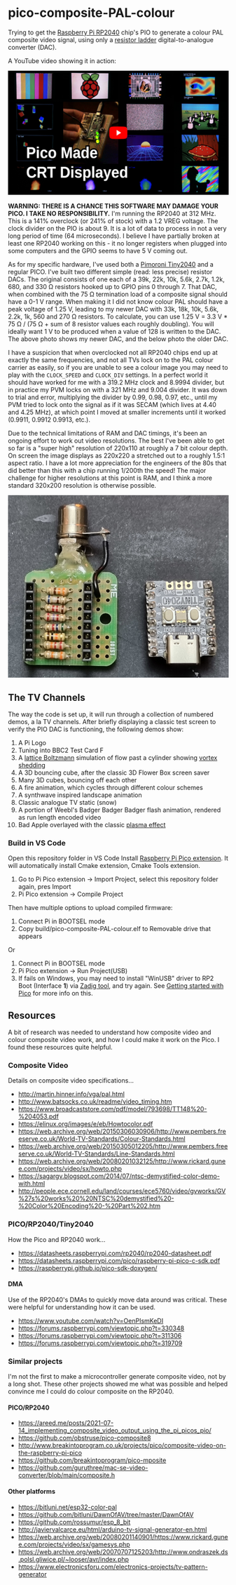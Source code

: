 # pico-composite-PAL-colour #

Trying to get the [Raspberry Pi RP2040](https://www.raspberrypi.com/documentation/microcontrollers/rp2040.html) chip's PIO to generate a colour PAL composite video signal, using only a [resistor ladder](https://en.wikipedia.org/wiki/Resistor_ladder) digital-to-analogue converter (DAC).

A YouTube video showing it in action:

[![Raspberry Pi Pico generated colour composite PAL video demos, early 2023](resources/youtube-thumb.jpg)](https://youtu.be/7H631LBkxes)

**WARNING: THERE IS A CHANCE THIS SOFTWARE MAY DAMAGE YOUR PICO. I TAKE NO RESPONSIBILITY.**
I'm running the RP2040 at 312 MHz. This is a 141% overclock (or 241% of stock) with a 1.2 VREG voltage. The clock divider on the PIO is about 9. It is a lot of data to process in not a very long period of time (64 microseconds). I believe I have partially broken at least one RP2040 working on this - it no longer registers when plugged into some computers and the GPIO seems to have 5 V coming out.

As for my specific hardware, I've used both a [Pimoroni Tiny2040](https://shop.pimoroni.com/products/tiny-2040?variant=39560012300371) and a regular PICO. I've built two different simple (read: less precise) resistor DACs. The original consists of one each of a 39k, 22k, 10k, 5.6k, 2.7k, 1.2k, 680, and 330 Ω resistors hooked up to GPIO pins 0 through 7. That DAC, when combined with the 75 Ω termination load of a composite signal should have a 0-1 V range. When making it I did not know colour PAL should have a peak voltage of 1.25 V, leading to my newer DAC with 33k, 18k, 10k, 5.6k, 2.2k, 1k, 560 and 270  Ω resistors. To calculate, you can use 1.25 V = 3.3 V * 75 Ω / (75 Ω + sum of 8 resistor values each roughly doubling). You will ideally want 1 V to be produced when a value of 128 is written to the DAC. The above photo shows my newer DAC, and the below photo the older DAC.

I have a suspicion that when overclocked not all RP2040 chips end up at exactly the same frequencies, and not all TVs lock on to the PAL colour carrier as easily, so if you are unable to see a colour image you may need to play with the `CLOCK_SPEED` and `CLOCK_DIV` settings. In a perfect world it should have worked for me with a 319.2 MHz clock and 8.9994 divider, but in practice my PVM locks on with a 321 MHz and 9.004 divider. It was down to trial and error, multiplying the divider by 0.99, 0.98, 0.97, etc., until my PVM tried to lock onto the signal as if it was SECAM (which lives at 4.40 and 4.25 MHz), at which point I moved at smaller increments until it worked (0.9911, 0.9912 0.9913, etc.).

Due to the technical limitations of RAM and DAC timings, it's been an ongoing effort to work out video resolutions. The best I've been able to get so far is a "super high" resolution of 220x110 at roughly a 7 bit colour depth. On screen the image displays as 220x220 a stretched out to a roughly 1.5:1 aspect ratio. I have a lot more appreciation for the engineers of the 80s that did better than this with a chip running 1/200th the speed! The major challenge for higher resolutions at this point is RAM, and I think a more standard 320x200 resolution is otherwise possible.

![My original passive resistor DAC and Tiny2040](resources/chipanddac.jpg)

## The TV Channels ##

The way the code is set up, it will run through a collection of numbered demos, a la TV channels. After briefly displaying a classic test screen to verify the PIO DAC is functioning, the following demos show:

1. A Pi Logo
2. Tuning into BBC2 Test Card F
3. A [lattice Boltzmann](https://en.wikipedia.org/wiki/Lattice_Boltzmann_methods) simulation of flow past a cylinder showing [vortex shedding](https://en.wikipedia.org/wiki/Vortex_shedding)
4. A 3D bouncing cube, after the classic 3D Flower Box screen saver
5. Many 3D cubes, bouncing off each other
6. A fire animation, which cycles through different colour schemes
7. A synthwave inspired landscape animation
8. Classic analogue TV static (snow)
9. A portion of Weebl's Badger Badger Badger flash animation, rendered as run length encoded video
10. Bad Apple overlayed with the classic [plasma effect](https://en.wikipedia.org/wiki/Plasma_effect)

### Build in VS Code ###

Open this repository folder in VS Code
Install [Raspberry Pi Pico extension](https://marketplace.visualstudio.com/items?itemName=raspberry-pi.raspberry-pi-pico). It will automatically install Cmake extension, Cmake Tools extension.

1. Go to Pi Pico extension -> Import Project, select this repository folder again, pres Import
2. Pi Pico extension -> Compile Project

Then have multiple options to upload compiled firmware:
1. Connect Pi in BOOTSEL mode 
2. Copy build/pico-composite-PAL-colour.elf to Removable drive that appears

Or
1. Connect Pi in BOOTSEL mode
2. Pi Pico extension -> Run Project(USB)
3. If fails on Windows, you may need to install "WinUSB" driver to RP2 Boot (Interface **1**) via [Zadig tool](http://zadig.akeo.ie/), and try again. See [Getting started with Pico](https://datasheets.raspberrypi.com/pico/getting-started-with-pico.pdf) for more info on this.

## Resources ##

A bit of research was needed to understand how composite video and colour composite video work, and how I could make it work on the Pico. I found these resources quite helpful.

### Composite Video ###

Details on composite video specifications...

* http://martin.hinner.info/vga/pal.html
* http://www.batsocks.co.uk/readme/video_timing.htm
* https://www.broadcaststore.com/pdf/model/793698/TT148%20-%204053.pdf
* https://elinux.org/images/e/eb/Howtocolor.pdf
* https://web.archive.org/web/20150306030906/http://www.pembers.freeserve.co.uk/World-TV-Standards/Colour-Standards.html
* https://web.archive.org/web/20150305012205/http://www.pembers.freeserve.co.uk/World-TV-Standards/Line-Standards.html
* https://web.archive.org/web/20080201032125/http://www.rickard.gunee.com/projects/video/sx/howto.php
* https://sagargv.blogspot.com/2014/07/ntsc-demystified-color-demo-with.html
* http://people.ece.cornell.edu/land/courses/ece5760/video/gvworks/GV%27s%20works%20%20NTSC%20demystified%20-%20Color%20Encoding%20-%20Part%202.htm

### PICO/RP2040/Tiny2040 ###

How the Pico and RP2040 work...

* https://datasheets.raspberrypi.com/rp2040/rp2040-datasheet.pdf
* https://datasheets.raspberrypi.com/pico/raspberry-pi-pico-c-sdk.pdf
* https://raspberrypi.github.io/pico-sdk-doxygen/

#### DMA ####

Use of the RP2040's DMAs to quickly move data around was critical. These were helpful for understanding how it can be used.

* https://www.youtube.com/watch?v=OenPIsmKeDI
* https://forums.raspberrypi.com/viewtopic.php?t=330348
* https://forums.raspberrypi.com/viewtopic.php?t=311306
* https://forums.raspberrypi.com/viewtopic.php?t=319709

### Similar projects ###

I'm not the first to make a microcontroller generate composite video, not by a long shot. These other projects showed me what was possible and helped convince me I could do colour composite on the RP2040.

#### PICO/RP2040 ####

* https://areed.me/posts/2021-07-14_implementing_composite_video_output_using_the_pi_picos_pio/
* https://github.com/obstruse/pico-composite8
* http://www.breakintoprogram.co.uk/projects/pico/composite-video-on-the-raspberry-pi-pico
* https://github.com/breakintoprogram/pico-mposite
* https://github.com/guruthree/mac-se-video-converter/blob/main/composite.h

#### Other platforms ####

* https://bitluni.net/esp32-color-pal
* https://github.com/bitluni/DawnOfAV/tree/master/DawnOfAV
* https://github.com/rossumur/esp_8_bit
* http://javiervalcarce.eu/html/arduino-tv-signal-generator-en.html
* https://web.archive.org/web/20080201140901/https://www.rickard.gunee.com/projects/video/sx/gamesys.php
* https://web.archive.org/web/20070707125203/http://www.ondraszek.ds.polsl.gliwice.pl/~looser/avr/index.php
* https://www.electronicsforu.com/electronics-projects/tv-pattern-generator
